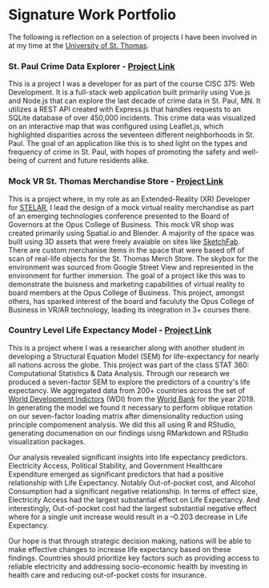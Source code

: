 # Signature Work Portfolio
The following is reflection on a selection of projects I have been involved in at my time at the [University of St. Thomas](https://www.stthomas.edu/).

### St. Paul Crime Data Explorer - [Project Link](https://github.com/matt-lao/st-paul-crime-data-explorer)

This is a project I was a developer for as part of the course CISC 375: Web Development. It is a full-stack web application built primarily using Vue.js and Node.js that can explore the last decade of crime data in St. Paul, MN. It utilizes a REST API created with Express.js that handles requests to an SQLite database of over 450,000 incidents. This crime data was visualized on an interactive map that was configured using Leaflet.js, which highlighted disparities across the seventeen different neighborhoods in St. Paul. The goal of an application like this is to shed light on the types and frequency of crime in St. Paul, with hopes of promoting the safety and well-being of current and future residents alike. 

### Mock VR St. Thomas Merchandise Store - [Project Link](https://github.com/matt-lao/ust-vr-merch-store)

This is a project where, in my role as an Extended-Reality (XR) Developer for [STELAR](https://www.stthomas.edu/stelar/), I lead the design of a mock virtual reality merchandise as part of an emerging technologies conference presented to the Board of Governors at the Opus College of Business. This mock VR shop was created primarily using Spatial.io and Blender. A majority of the space was built using 3D assets that were freely avaiable on sites like [SketchFab](https://sketchfab.com/). There are custom merchanise items in the space that were based off of scan of real-life objects for the St. Thomas Merch Store. The skybox for the environment was sourced from Google Street View and represented in the environment for further immersion. The goal of a project like this was to demonstrate the buisness and marketing capabilities of virtual reality to board members at the Opus College of Business. This project, amongst others, has sparked interest of the board and faculuty the Opus College of Business in VR/AR technology, leading its integration in 3+ courses there.  

### Country Level Life Expectancy Model - [Project Link](https://github.com/matt-lao/country-level-life-expectancy-model)

This is a project where I was a researcher along with another student in developing a Structural Equation Model (SEM) for life-expectancy for nearly all nations across the globe. This project was part of the class STAT 360: Computational Statistics & Data Analysis. Through our research we produced a seven-factor SEM to explore the predictors of a country's life expectancy. We aggregated data from 200+ countries across the set of [World Development Indictors](https://datatopics.worldbank.org/world-development-indicators/) (WDI) from the [World Bank](https://www.worldbank.org/en/home) for the year 2019. In generating the model we found it necessary to perform oblique rotation on our seven-factor loading matrix after dimensionality reduction using principle compomenent analysis. We did this all using R and RStudio, generating documenation on our findings uisng RMarkdown and RStudio visualization packages. 

Our analysis revealed significant insights into life expectancy predictors. Electricity Access, Political Stability, and Government Healthcare Expenditure emerged as significant predictors that had a positive relationship with Life Expectancy. Notably Out-of-pocket cost, and Alcohol Consumption had a significant negative relationship. In terms of effect size, Electricity Access had the largest substantial effect on Life Expectancy. And interestingly, Out-of-pocket cost had the largest substantial negative effect where for a single unit increase would result in a –0.203 decrease in Life Expectancy.

Our hope is that through strategic decision making, nations will be able to make effective changes to increase life expectancy based on these findings. Countries should prioritize key factors such as providing access to reliable electricity and addressing socio-economic health by investing in health care and reducing out-of-pocket costs for insurance.
